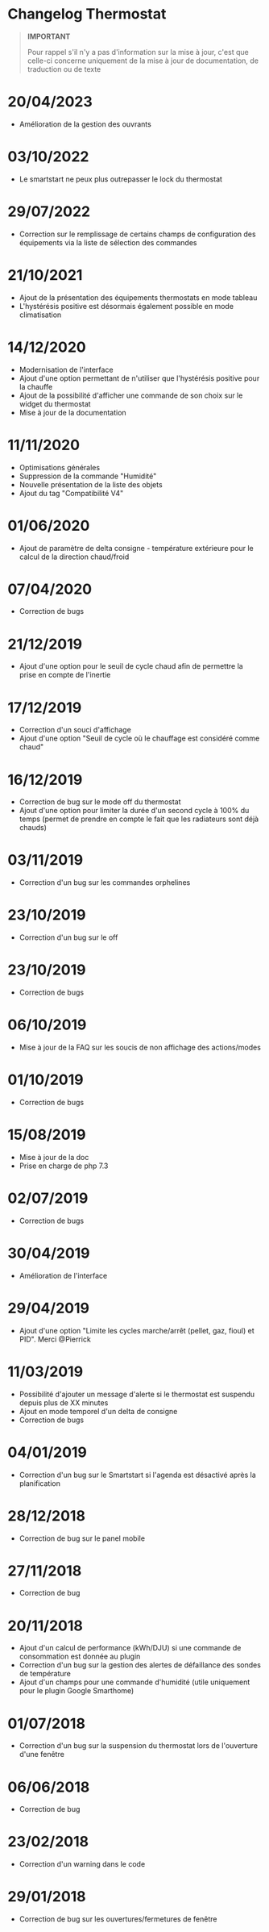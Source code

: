 # Changelog Thermostat

>**IMPORTANT**
>
>Pour rappel s'il n'y a pas d'information sur la mise à jour, c'est que celle-ci concerne uniquement de la mise à jour de documentation, de traduction ou de texte

# 20/04/2023

- Amélioration de la gestion des ouvrants

# 03/10/2022

- Le smartstart ne peux plus outrepasser le lock du thermostat

# 29/07/2022

- Correction sur le remplissage de certains champs de configuration des équipements via la liste de sélection des commandes

# 21/10/2021

- Ajout de la présentation des équipements thermostats en mode tableau
- L'hystérésis positive est désormais également possible en mode climatisation

# 14/12/2020

- Modernisation de l'interface
- Ajout d'une option permettant de n'utiliser que l'hystérésis positive pour la chauffe
- Ajout de la possibilité d'afficher une commande de son choix sur le widget du thermostat
- Mise à jour de la documentation

# 11/11/2020

- Optimisations générales
- Suppression de la commande "Humidité"
- Nouvelle présentation de la liste des objets
- Ajout du tag "Compatibilité V4"

# 01/06/2020

- Ajout de paramètre de delta consigne - température extérieure pour le calcul de la direction chaud/froid

# 07/04/2020

- Correction de bugs

# 21/12/2019

- Ajout d'une option pour le seuil de cycle chaud afin de permettre la prise en compte de l'inertie

# 17/12/2019

- Correction d'un souci d'affichage
- Ajout d'une option "Seuil de cycle où le chauffage est considéré comme chaud"

# 16/12/2019

- Correction de bug sur le mode off du thermostat
- Ajout d'une option pour limiter la durée d'un second cycle à 100% du temps (permet de prendre en compte le fait que les radiateurs sont déjà chauds)

# 03/11/2019

- Correction d'un bug sur les commandes orphelines

# 23/10/2019

- Correction d'un bug sur le off

# 23/10/2019

- Correction de bugs

# 06/10/2019

- Mise à jour de la FAQ sur les soucis de non affichage des actions/modes

# 01/10/2019

- Correction de bugs

# 15/08/2019

- Mise à jour de la doc
- Prise en charge de php 7.3

# 02/07/2019

- Correction de bugs

# 30/04/2019

- Amélioration de l'interface

# 29/04/2019

- Ajout d'une option "Limite les cycles marche/arrêt (pellet, gaz, fioul) et PID". Merci @Pierrick

# 11/03/2019

- Possibilité d'ajouter un message d'alerte si le thermostat est suspendu depuis plus de XX minutes
- Ajout en mode temporel d'un delta de consigne
- Correction de bugs

# 04/01/2019

- Correction d'un bug sur le Smartstart si l'agenda est désactivé après la planification

# 28/12/2018

- Correction de bug sur le panel mobile

# 27/11/2018

- Correction de bug

# 20/11/2018

- Ajout d'un calcul de performance (kWh/DJU) si une commande de consommation est donnée au plugin
- Correction d'un bug sur la gestion des alertes de défaillance des sondes de température
- Ajout d'un champs pour une commande d'humidité (utile uniquement pour le plugin Google Smarthome)

# 01/07/2018

- Correction d'un bug sur la suspension du thermostat lors de l'ouverture d'une fenêtre

# 06/06/2018

- Correction de bug

# 23/02/2018

- Correction d'un warning dans le code

# 29/01/2018

- Correction de bug sur les ouvertures/fermetures de fenêtre

